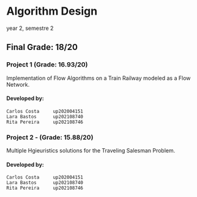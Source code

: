 # Algorithm Design

year 2, semestre 2

## Final Grade: 18/20

### Project 1 (Grade: 16.93/20)

Implementation of Flow Algorithms on a Train Railway modeled as a Flow Network.

#### Developed by:

    Carlos Costa     up202004151
    Lara Bastos      up202108740
    Rita Pereira     up202108746

### Project 2 -  (Grade: 15.88/20)

Multiple Hgieuristics solutions for the Traveling Salesman Problem.

#### Developed by:

    Carlos Costa     up202004151
    Lara Bastos      up202108740
    Rita Pereira     up202108746







